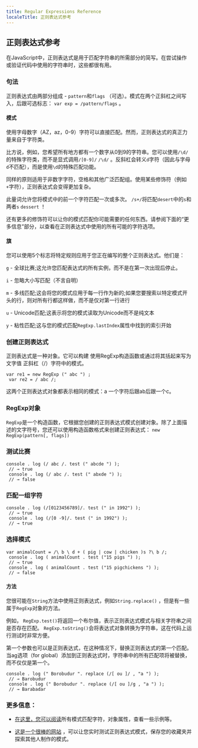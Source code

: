```yaml
---
title: Regular Expressions Reference
localeTitle: 正则表达式参考
---
```

## 正则表达式参考

在JavaScript中，正则表达式是用于匹配字符串的所需部分的简写。在尝试操作或验证代码中使用的字符串时，这些都很有用。

### 句法

正则表达式由两部分组成 - `pattern`和`flags` （可选）。模式在两个正斜杠之间写入，后跟可选标志： `var exp = /pattern/flags` 。

#### 模式

使用字母数字（AZ，az，0-9）字符可以直接匹配。然而，正则表达式的真正力量来自于字符类。

比方说，例如，您希望所有地方都有一个数字从0到9的字符串。您可以使用`/\d/`的特殊字符类，而不是显式调用`/[0-9]/` `/\d/` 。反斜杠会转义`d`字符（因此与字母`d`不匹配），而是使用`\d`的特殊匹配功能。

同样的原则适用于非数字字符，空格和其他广泛匹配组。使用某些修饰符（例如`+`字符），正则表达式会变得更加复杂。

此量词允许您将模式中的前一个字符匹配一次或多次。 `/s+/`将匹配`desert`中的`s`和两者`s` `dessert` ！

还有更多的修饰符可以让你的模式匹配你可能需要的任何东西。请参阅下面的“更多信息”部分，以查看在正则表达式中使用的所有可能的字符选项。

#### 旗

您可以使用5个标志将特定规则应用于您正在编写的整个正则表达式。他们是：

`g` - 全球比赛;这允许您匹配表达式的所有实例，而不是在第一次出现后停止。

`i` - 忽略大小写匹配（不言自明）

`m` - 多线匹配;这会将您的模式应用于每一行作为新的;如果您要搜索以特定模式开头的行，则对所有行都这样做，而不是仅对第一行进行

`u` - Unicode匹配;这表示将您的模式读取为Unicode而不是纯文本

`y` - 粘性匹配;这与您的模式匹配`RegExp.lastIndex`属性中找到的索引开始

### 创建正则表达式

正则表达式是一种对象。它可以构建 使用RegExp构造函数或通过将其括起来写为文字值 正斜杠（/）字符中的模式。
```
var re1 = new RegExp (" abc ") ; 
 var re2 = / abc /; 
```

这两个正则表达式对象都表示相同的模式：a 一个字符后跟ab后跟一个c。

### RegExp对象

`RegExp`是一个构造函数，它根据您创建的正则表达式模式创建对象。除了上面描述的文字符号，您还可以使用构造函数格式来创建正则表达式： `new RegExp(pattern[, flags])`

### 测试比赛
```
console . log (/ abc /. test (" abcde ") ); 
 // → true 
 console . log (/ abc /. test (" abxde ") ); 
 // → false 
```

### 匹配一组字符
```
console . log (/[0123456789]/. test (" in 1992") ); 
 // → true 
 console . log (/[0 -9]/. test (" in 1992") ); 
 // → true 
```

### 选择模式
```
var animalCount = /\ b \ d + ( pig | cow | chicken )s ?\ b /; 
 console . log ( animalCount . test ("15 pigs ") ); 
 // → true 
 console . log ( animalCount . test ("15 pigchickens ") ); 
 // → false 
```

#### 方法

您很可能在`String`方法中使用正则表达式，例如`String.replace()` ，但是有一些属于`RegExp`对象的方法。

例如， `RegExp.test()`将返回一个布尔值，表示正则表达式模式与相关字符串之间是否存在匹配。 `RegExp.toString()`会将表达式对象转换为字符串，这在代码上运行测试时非常方便。

第一个参数也可以是正则表达式，在这种情况下，替换正则表达式的第一个匹配。当ag选项（for global）添加到正则表达式时，字符串中的所有匹配项将被替换，而不仅仅是第一个。
```
console . log (" Borobudur ". replace (/[ ou ]/ , "a ") ); 
 // → Barobudur 
 console . log (" Borobudur ". replace (/[ ou ]/g , "a ") ); 
 // → Barabadar 
```

### 更多信息：

*   [在这里，您可以阅读](https://developer.mozilla.org/en-US/docs/Web/JavaScript/Reference/Global_Objects/RegExp)所有模式匹配字符，对象属性，查看一些示例等。
    
*   [这是一个很棒的网站](https://regex101.com/) ，可以让您实时测试正则表达式模式，保存您的收藏夹并探索其他人制作的模式。